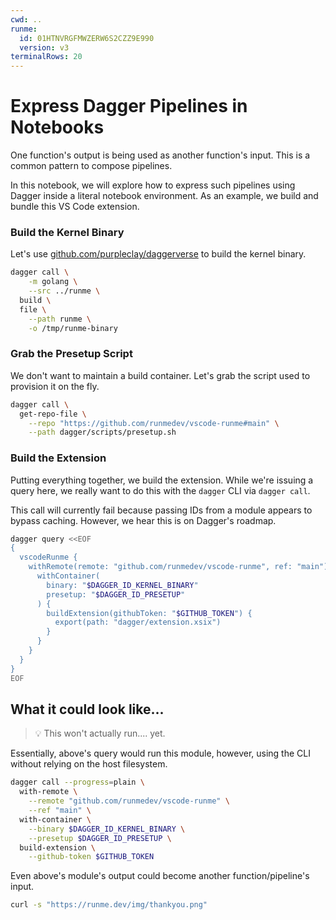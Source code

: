 ```yaml
---
cwd: ..
runme:
  id: 01HTNVRGFMWZERW6S2CZZ9E990
  version: v3
terminalRows: 20
---
```


# Express Dagger Pipelines in Notebooks

One function's output is being used as another function's input. This is a common pattern to compose pipelines.

In this notebook, we will explore how to express such pipelines using Dagger inside a literal notebook environment. As an example, we build and bundle this VS Code extension.

### Build the Kernel Binary

Let's use [github.com/purpleclay/daggerverse](https://daggerverse.dev/mod/github.com/purpleclay/daggerverse/golang) to build the kernel binary.

```sh {"id":"01J04HR247XE1TK2MVB9SR4W51","name":"KERNEL_BINARY"}
dagger call \
    -m golang \
    --src ../runme \
  build \
  file \
    --path runme \
    -o /tmp/runme-binary
```

### Grab the Presetup Script

We don't want to maintain a build container. Let's grab the script used to provision it on the fly.

```sh {"id":"01J04N5MHBFHPQQZ0HDGVQVC70","name":"PRESETUP"}
dagger call \
  get-repo-file \
    --repo "https://github.com/runmedev/vscode-runme#main" \
    --path dagger/scripts/presetup.sh
```

### Build the Extension

Putting everything together, we build the extension. While we're issuing a query here, we really want to do this with the `dagger` CLI via `dagger call`.

This call will currently fail because passing IDs from a module appears to bypass caching. However, we hear this is on Dagger's roadmap.

```sh {"id":"01J04KG1K4S8ZND9RYXKFVP4GK"}
dagger query <<EOF
{
  vscodeRunme {
    withRemote(remote: "github.com/runmedev/vscode-runme", ref: "main") {
      withContainer(
        binary: "$DAGGER_ID_KERNEL_BINARY"
        presetup: "$DAGGER_ID_PRESETUP"
      ) {
        buildExtension(githubToken: "$GITHUB_TOKEN") {
          export(path: "dagger/extension.xsix")
        }
      }
    }
  }
}
EOF
```

## What it could look like...

> 💡 This won't actually run.... yet.

Essentially, above's query would run this module, however, using the CLI without relying on the host filesystem.

```sh {"excludeFromRunAll":"true","id":"01J04HR247XE1TK2MVBBPV7ZM7","name":"EXTENSION_VSIX"}
dagger call --progress=plain \
  with-remote \
    --remote "github.com/runmedev/vscode-runme" \
    --ref "main" \
  with-container \
    --binary $DAGGER_ID_KERNEL_BINARY \
    --presetup $DAGGER_ID_PRESETUP \
  build-extension \
    --github-token $GITHUB_TOKEN
```

Even above's module's output could become another function/pipeline's input.

```sh {"id":"01J094XAEPWN0JM13BFT9VVVB3","interactive":"false"}
curl -s "https://runme.dev/img/thankyou.png"
```

